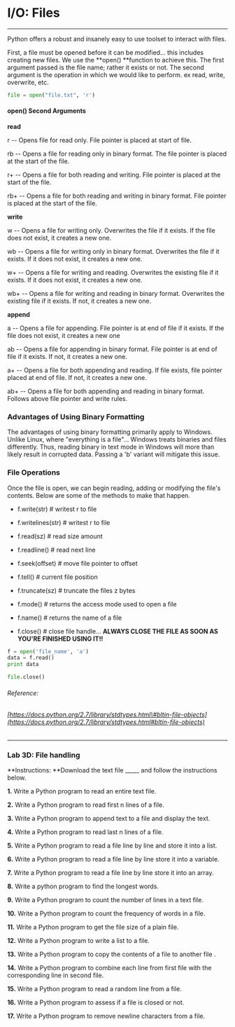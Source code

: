 # I/O: Files

---

Python offers a robust and insanely easy to use toolset to interact with files.

First, a file must be opened before it can be modified... this includes creating new files. We use the **open\(\) **function to achieve this. The first argument passed is the file name; rather it exists or not. The second argument is the operation in which we would like to perform. ex read, write, overwrite, etc.

```py
file = open("file.txt", 'r')
```

#### open\(\) Second Arguments

**read**

r  -- Opens file for read only. File pointer is placed at start of file.

rb  -- Opens a file for reading only in binary format. The file pointer is placed at the start of the file.

r+  -- Opens a file for both reading and writing. File pointer is placed at the start of the file.

rb+ -- Opens a file for both reading and writing in binary format. File pointer is placed at the start of the file.

**write**

w -- Opens a file for writing only. Overwrites the file if it exists. If the file does not exist, it creates a new one.

wb  -- Opens a file for writing only in binary format. Overwrites the file if it exists. If it does not exist, it creates a new one.

w+ -- Opens a file for writing and reading. Overwrites the existing file if it exists. If it does not exist, it creates a new one.

wb+ -- Opens a file for writing and reading in binary format. Overwrites the existing file if it exists. If not, it creates a new one.

**append**

a -- Opens a file for appending. File pointer is at end of file if it exists. If the file does not exist, it creates a new one

ab -- Opens a file for appending in binary format. File pointer is at end of file if it exists. If not, it creates a new one.

a+ -- Opens a file for both appending and reading. If file exists, file pointer placed at end of file. If not, it creates a new one.

ab+ -- Opens a file for both appending and reading in binary format. Follows above file pointer and write rules.

### Advantages of Using Binary Formatting

The advantages of using binary formatting primarily apply to Windows. Unlike Linux, where "everything is a file"... Windows treats binaries and files differently. Thus, reading binary in text mode in Windows will more than likely result in corrupted data. Passing a 'b' variant will mitigate this issue.

### File Operations

Once the file is open, we can begin reading, adding or modifying the file's contents. Below are some of the methods to make that happen.

* f.write\(str\)         \# writest r to file​

* f.writelines\(str\) \# writest r to file​

* f.read\(sz\)           \# read size amount​

* f.readline\(\)         \# read next line​

* f.seek\(offset\)     \# move file pointer to offset​

* f.tell\(\)                  \# current file position​

* f.truncate\(sz\)     \# truncate the files z bytes​

* f.mode\(\)              \# returns the access mode used to open a file

* f.name\(\)              \# returns the name of a file

* f.close\(\)              \# close file handle​... **ALWAYS CLOSE THE FILE AS SOON AS YOU'RE FINISHED USING IT!!**

```py
f = open('file_name', 'a')
data = f.read()
print data

file.close()
```

###### Reference:

###### [https://docs.python.org/2.7/library/stdtypes.html\#bltin-file-objects](https://docs.python.org/2.7/library/stdtypes.html#bltin-file-objects)

---

### Lab 3D: File handling

**Instructions: **Download the text file \_\_\_\_\_ and follow the instructions below.



**1.** Write a Python program to read an entire text file.

**2.** Write a Python program to read first n lines of a file.

**3.** Write a Python program to append text to a file and display the text. 

**4.** Write a Python program to read last n lines of a file. 

**5.** Write a Python program to read a file line by line and store it into a list. 

**6.** Write a Python program to read a file line by line store it into a variable. 

**7.** Write a Python program to read a file line by line store it into an array. 

**8.** Write a python program to find the longest words. 

**9.** Write a Python program to count the number of lines in a text file. 

**10.** Write a Python program to count the frequency of words in a file. 

**11.** Write a Python program to get the file size of a plain file.

**12.** Write a Python program to write a list to a file. 

**13.** Write a Python program to copy the contents of a file to another file . 

**14.** Write a Python program to combine each line from first file with the corresponding line in second file. 

**15.** Write a Python program to read a random line from a file. 

**16.** Write a Python program to assess if a file is closed or not. 

**17.** Write a Python program to remove newline characters from a file.


